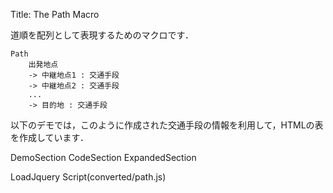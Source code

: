 Title: The Path Macro

道順を配列として表現するためのマクロです．

    Path 
        出発地点
        -> 中継地点1 : 交通手段
        -> 中継地点2 : 交通手段
        ...
        -> 目的地 : 交通手段

以下のデモでは，このように作成された交通手段の情報を利用して，HTMLの表を作成しています．

DemoSection
CodeSection
ExpandedSection

LoadJquery
Script(converted/path.js)
